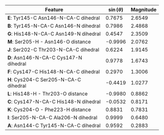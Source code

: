 | Feature | $\sin \left( \theta \right)$ | Magnitude |
|---------|------------|-----------|
| **E**: Tyr145-C Asn146-N-CA-C dihedral | 0.7675 | 2.6549 |
| **B**: Tyr145-N-CA-C Asn146-N dihedral | 0.7986 | 2.4868 |
| **G**: His148-N-CA-C Asn149-N dihedral | 0.4547 | 2.3509 |
| **M**: Ser205-H - Asn146-O distance | -0.9996 | 2.0762 |
| **J**: Ser202-C Thr203-N-CA-C dihedral | 0.6224 | 1.9145 |
| **D**: Asn146-N-CA-C Cys147-N dihedral | 0.9778 | 1.6743 |
| **F**: Cys147-C His148-N-CA-C dihedral | 0.2970 | 1.3006 |
| **H**: Cys204-C Ser205-N-CA-C dihedral | -0.4419 | 1.0277 |
| **L**: His148-H - Thr203-O distance | -0.9980 | 0.8862 |
| **C**: Cys147-N-CA-C His148-N dihedral | -0.0532 | 0.8171 |
| **K**: Cys204-O - Phe223-H distance | 0.8831 | 0.7831 |
| **I**: Ser205-N-CA-C Ala206-N dihedral | 0.9999 | 0.6480 |
| **A**: Asn144-C Tyr145-N-CA-C dihedral | 0.9592 | 0.2883 |
